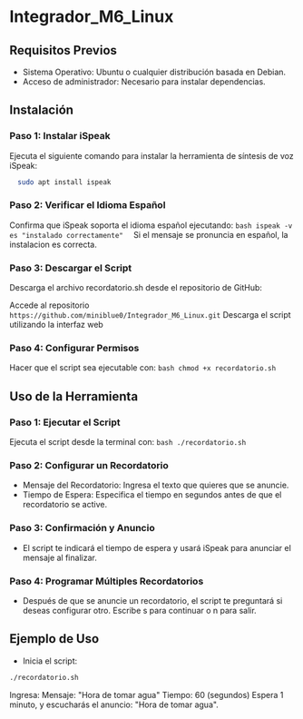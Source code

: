 # Integrador_M6_Linux
## Requisitos Previos
- Sistema Operativo: Ubuntu o cualquier distribución basada en Debian.
- Acceso de administrador: Necesario para instalar dependencias.
## Instalación
 ### Paso 1: Instalar iSpeak
  Ejecuta el siguiente comando para instalar la herramienta de síntesis de voz iSpeak:
  ```bash
    sudo apt install ispeak
  ```
 ### Paso 2: Verificar el Idioma Español
  Confirma que iSpeak soporta el idioma español ejecutando:
    ```bash
    ispeak -v es "instalado correctamente" 
    ```
  Si el mensaje se pronuncia en español, la instalacion es correcta.

 ### Paso 3: Descargar el Script
  Descarga el archivo recordatorio.sh desde el repositorio de GitHub:

  Accede al repositorio ```https://github.com/miniblue0/Integrador_M6_Linux.git```
  Descarga el script utilizando la interfaz web 

 ### Paso 4: Configurar Permisos
  Hacer que el script sea ejecutable con:
    ```bash
    chmod +x recordatorio.sh
    ```
## Uso de la Herramienta
 ### Paso 1: Ejecutar el Script
  Ejecuta el script desde la terminal con:
    ```bash
    ./recordatorio.sh
    ```
 ### Paso 2: Configurar un Recordatorio
  - Mensaje del Recordatorio: Ingresa el texto que quieres que se anuncie.
  - Tiempo de Espera: Especifica el tiempo en segundos antes de que el recordatorio se active.
 ### Paso 3: Confirmación y Anuncio
  - El script te indicará el tiempo de espera y usará iSpeak para anunciar el mensaje al finalizar.
 ### Paso 4: Programar Múltiples Recordatorios
  - Después de que se anuncie un recordatorio, el script te preguntará si deseas configurar otro. Escribe s para continuar o n para salir.

## Ejemplo de Uso
  - Inicia el script:
  ```bash
  ./recordatorio.sh
  ```
  Ingresa:
  Mensaje: "Hora de tomar agua"
  Tiempo: 60 (segundos)
  Espera 1 minuto, y escucharás el anuncio: "Hora de tomar agua".
